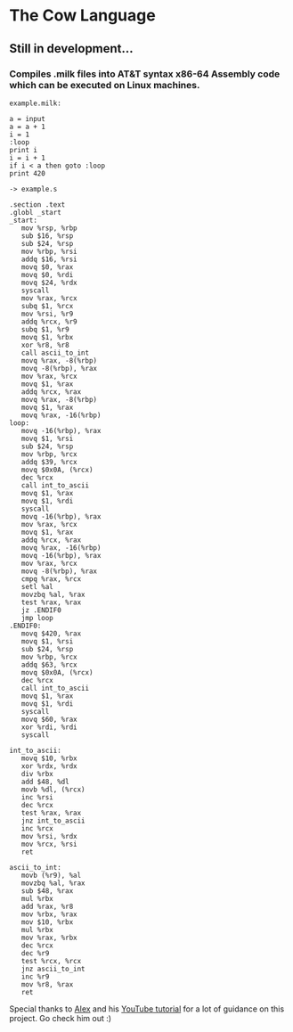 # The Cow Language

## Still in development...
### Compiles .milk files into AT&T syntax x86-64 Assembly code which can be executed on Linux machines.

```
example.milk:
```
```
a = input
a = a + 1
i = 1
:loop
print i
i = i + 1
if i < a then goto :loop
print 420
```

```
-> example.s
```

```assembly
.section .text
.globl _start
_start:
   mov %rsp, %rbp
   sub $16, %rsp
   sub $24, %rsp
   mov %rbp, %rsi
   addq $16, %rsi
   movq $0, %rax
   movq $0, %rdi
   movq $24, %rdx
   syscall
   mov %rax, %rcx
   subq $1, %rcx
   mov %rsi, %r9
   addq %rcx, %r9
   subq $1, %r9
   movq $1, %rbx
   xor %r8, %r8
   call ascii_to_int
   movq %rax, -8(%rbp)
   movq -8(%rbp), %rax
   mov %rax, %rcx
   movq $1, %rax
   addq %rcx, %rax
   movq %rax, -8(%rbp)
   movq $1, %rax
   movq %rax, -16(%rbp)
loop:
   movq -16(%rbp), %rax
   movq $1, %rsi
   sub $24, %rsp
   mov %rbp, %rcx
   addq $39, %rcx
   movq $0x0A, (%rcx)
   dec %rcx
   call int_to_ascii
   movq $1, %rax
   movq $1, %rdi
   syscall
   movq -16(%rbp), %rax
   mov %rax, %rcx
   movq $1, %rax
   addq %rcx, %rax
   movq %rax, -16(%rbp)
   movq -16(%rbp), %rax
   mov %rax, %rcx
   movq -8(%rbp), %rax
   cmpq %rax, %rcx
   setl %al
   movzbq %al, %rax
   test %rax, %rax
   jz .ENDIF0
   jmp loop
.ENDIF0:
   movq $420, %rax
   movq $1, %rsi
   sub $24, %rsp
   mov %rbp, %rcx
   addq $63, %rcx
   movq $0x0A, (%rcx)
   dec %rcx
   call int_to_ascii
   movq $1, %rax
   movq $1, %rdi
   syscall
   movq $60, %rax
   xor %rdi, %rdi
   syscall

int_to_ascii:
   movq $10, %rbx
   xor %rdx, %rdx
   div %rbx
   add $48, %dl
   movb %dl, (%rcx)
   inc %rsi
   dec %rcx
   test %rax, %rax
   jnz int_to_ascii
   inc %rcx
   mov %rsi, %rdx
   mov %rcx, %rsi
   ret

ascii_to_int:
   movb (%r9), %al
   movzbq %al, %rax
   sub $48, %rax
   mul %rbx
   add %rax, %r8
   mov %rbx, %rax
   mov $10, %rbx
   mul %rbx
   mov %rax, %rbx
   dec %rcx
   dec %r9
   test %rcx, %rcx
   jnz ascii_to_int
   inc %r9
   mov %r8, %rax
   ret
```

Special thanks to [Alex](https://github.com/alexjercan) and his [YouTube tutorial](https://youtu.be/HOe2YFnzO2I?si=u_QlAn2AdSL3jNtR) for a lot of guidance on this project. Go check him out :)